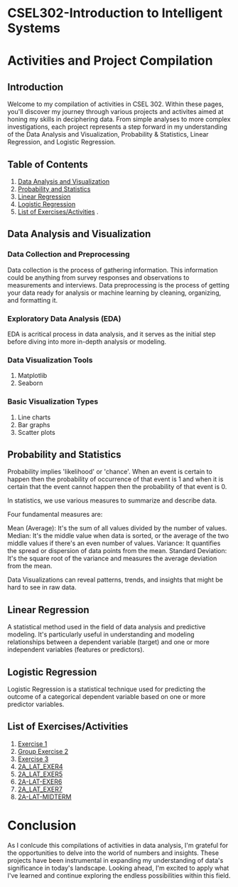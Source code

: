 # CSEL302-Introduction to Intelligent Systems

# Activities and Project Compilation

## Introduction

Welcome to my compilation of activities in CSEL 302. Within these pages, you'll discover my journey through various projects and activites aimed at honing my skills in deciphering data. From simple analyses to more complex investigations, each project represents a step forward in my understanding of the Data Analysis and Visualization, Probability & Statistics, Linear Regression, and Logistic Regression. 

## Table of Contents
1. [Data Analysis and Visualization](#data-analysis-and-visualization)
2. [Probability and Statistics](#probability-and-statistics)
3. [Linear Regression](#linear-regression)
4. [Logistic Regression](#logistic-regression)
5. [List of Exercises/Activities](#list-of-exercises/activities)
. 
##  Data Analysis and Visualization

### Data Collection and Preprocessing
Data collection is the process of gathering information. This information could be anything from survey responses and observations to measurements and interviews.
Data preprocessing is the process of getting your data ready for analysis or machine learning by cleaning, organizing, and formatting it.

### Exploratory Data Analysis (EDA)
EDA is acritical process in data analysis, and it serves as the initial step before diving into more in-depth analysis or modeling. 

### Data Visualization Tools
1. Matplotlib
2. Seaborn

### Basic Visualization Types
1. Line charts
2. Bar graphs
3. Scatter plots

## Probability and Statistics

Probability implies 'likelihood' or 'chance'. When an event is certain to happen then the probability of occurrence of that event is 1 and when it is certain that the event cannot happen then the probability of that event is 0.

In statistics, we use various measures to summarize and describe data. 

Four fundamental measures are:

Mean (Average): It's the sum of all values divided by the number of values.
Median: It's the middle value when data is sorted, or the average of the two middle values if there's an even number of values.
Variance: It quantifies the spread or dispersion of data points from the mean.
Standard Deviation: It's the square root of the variance and measures the average deviation from the mean.

Data Visualizations can reveal patterns, trends, and insights that might be hard to see in raw data.

## Linear Regression
A statistical method used in the field of data analysis and predictive modeling. It's particularly useful in understanding and modeling relationships between a dependent variable (target) and one or more independent variables (features or predictors). 

## Logistic Regression
Logistic Regression is a statistical technique used for predicting the outcome of a categorical dependent variable based on one or more predictor variables.

## List of Exercises/Activities 

1. <a href="Exer-Lat/exer1.ipynb">Exercise 1</a>
2. <a href="Exer-Lat/BSCS2A_Group3.ipynb">Group Exercise 2</a>
3. <a href="Exer-Lat/exer3.ipynb">Exercise 3</a>
4. <a href="Exer-Lat/2A_LAT_EXER4.ipynb">2A_LAT_EXER4</a>
5. <a href="Exer-Lat/2A_LAT_EXER5.ipynb">2A_LAT_EXER5</a>
6. <a href="Exer-Lat/2A-LAT-EXER6.ipynb">2A-LAT-EXER6</a>
7. <a href="Exer-Lat/2A_LAT_EXER7.ipynb">2A_LAT_EXER7</a>
8. <a href="Exer-Lat/2A-LAT-MIDTERM.ipynb">2A-LAT-MIDTERM</a>

# Conclusion
As I conlcude this compilations of activities in data analysis, I'm grateful for the opportunities to delve into the world of numbers and insights. These projects have been instrumental in expanding my understanding of data's significance in today's landscape. Looking ahead, I'm excited to apply what I've learned and continue exploring the endless possibilities within this field.








